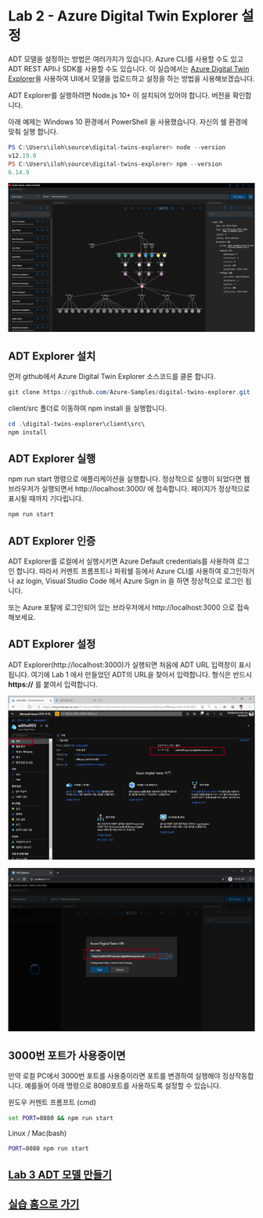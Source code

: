 # Lab 2 - Azure Digital Twin Explorer 설정

ADT 모델을 설정하는 방법은 여러가지가 있습니다. Azure CLI를 사용할 수도 있고 ADT REST API나 SDK를 사용할 수도 있습니다. 이 실습에서는 [Azure Digital Twin Explorer](https://github.com/Azure-Samples/digital-twins-explorer/tree/master/)을 사용하여 UI에서 모델을 업로드하고 설정을 하는 방법을 사용해보겠습니다. 

ADT Explorer를 실행하려면 Node.js 10+ 이 설치되어 있어야 합니다. 버전을 확인합니다. 

아래 예제는 Windows 10 환경에서 PowerShell 을 사용했습니다. 자신의 쉘 환경에 맞춰 실행 합니다.

``` powershell
PS C:\Users\iloh\source\digital-twins-explorer> node --version
v12.19.0
PS C:\Users\iloh\source\digital-twins-explorer> npm --version
6.14.9
```

![ADT Explorer](images/adt-explorer.png)

## ADT Explorer 설치 

먼저 github에서 Azure Digital Twin Explorer 소스코드를 클론 합니다. 

``` powershell
git clone https://github.com/Azure-Samples/digital-twins-explorer.git
```

client/src 폴더로 이동하여 npm install 을 실행합니다. 

``` powershell
cd .\digital-twins-explorer\client\src\
npm install
```

## ADT Explorer 실행

npm run start 명령으로 애플리케이션을 실행합니다. 정상적으로 실행이 되었다면 웹 브라우저가 실행되면서 http://localhost:3000/ 에 접속합니다. 페이지가 정상적으로 표시될 때까지 기다립니다.

``` bash
npm run start
```

## ADT Explorer 인증 

ADT Explorer를 로컬에서 실행시키면 Azure Default credentials를 사용하여 로그인 합니다. 따라서 커멘트 프롬프트나 파워쉘 등에서 Azure CLI를 사용하여 로그인하거나 az login, Visual Studio Code 에서 Azure Sign in 을 하면 정상적으로 로그인 됩니다. 

또는 Azure 포탈에 로그인되어 있는 브라우저에서 http://localhost:3000 으로 접속해보세요.

## ADT Explorer 설정 

ADT Explorer(http://localhost:3000)가 실행되면 처음에 ADT URL 입력창이 표시됩니다. 여기에 Lab 1 에서 만들었던 ADT의 URL을 찾아서 입력합니다. 형식은 반드시 **https://** 를 붙여서 입력합니다. 

![ADT URL](images/adt-explorer-setup2.png)

![ADT URL](images/adt-explorer-setup.png)

## 3000번 포트가 사용중이면 

만약 로컬 PC에서 3000번 포트를 사용중이라면 포트를 변경하여 실행해야 정상작동합니다. 예를들어 아래 명령으로 8080포트를 사용하도록 설정할 수 있습니다. 

윈도우 커멘트 프롬프트 (cmd)
``` cmd
set PORT=8080 && npm run start
```

Linux / Mac(bash)
``` bash
PORT=8080 npm run start
```

## [Lab 3 ADT 모델 만들기](lab3-adt-model.md)

## [실습 홈으로 가기](README.md)